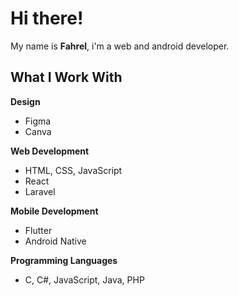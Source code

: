 # Hi there!

My name is **Fahrel**, i'm a web and android developer.

## What I Work With

**Design**
- Figma
- Canva

**Web Development**
- HTML, CSS, JavaScript
- React
- Laravel

**Mobile Development**
- Flutter
- Android Native

**Programming Languages**
- C, C#, JavaScript, Java, PHP
